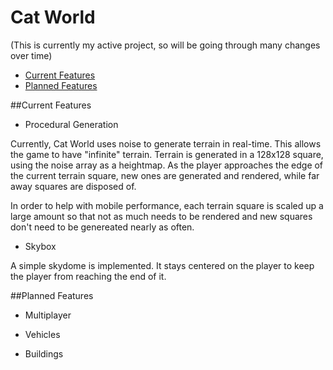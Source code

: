 # Cat World

(This is currently my active project, so will be going through many changes over time)

- [Current Features](#current-features)
- [Planned Features](#planned-features)

##Current Features

- Procedural Generation

Currently, Cat World uses noise to generate terrain in real-time. This allows the game to have "infinite" terrain. 
Terrain is generated in a 128x128 square, using the noise array as a heightmap. As the player approaches the edge of the current 
terrain square, new ones are generated and rendered, while far away squares are disposed of. 

In order to help with mobile performance, each terrain square is scaled up a large amount so that not as much needs to be rendered
and new squares don't need to be genereated nearly as often.

- Skybox

A simple skydome is implemented. It stays centered on the player to keep the player from reaching the end of it.

##Planned Features

- Multiplayer

- Vehicles

- Buildings
